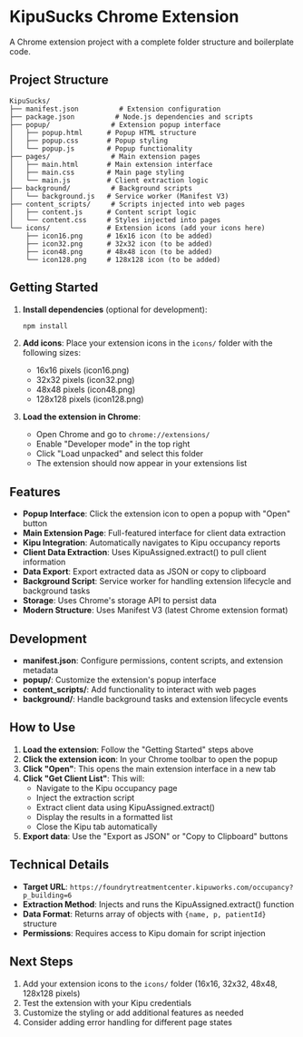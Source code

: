 # KipuSucks Chrome Extension

A Chrome extension project with a complete folder structure and boilerplate code.

## Project Structure

```
KipuSucks/
├── manifest.json          # Extension configuration
├── package.json          # Node.js dependencies and scripts
├── popup/               # Extension popup interface
│   ├── popup.html      # Popup HTML structure
│   ├── popup.css       # Popup styling
│   └── popup.js        # Popup functionality
├── pages/               # Main extension pages
│   ├── main.html       # Main extension interface
│   ├── main.css        # Main page styling
│   └── main.js         # Client extraction logic
├── background/          # Background scripts
│   └── background.js   # Service worker (Manifest V3)
├── content_scripts/     # Scripts injected into web pages
│   ├── content.js      # Content script logic
│   └── content.css     # Styles injected into pages
└── icons/              # Extension icons (add your icons here)
    ├── icon16.png      # 16x16 icon (to be added)
    ├── icon32.png      # 32x32 icon (to be added)
    ├── icon48.png      # 48x48 icon (to be added)
    └── icon128.png     # 128x128 icon (to be added)
```

## Getting Started

1. **Install dependencies** (optional for development):
   ```bash
   npm install
   ```

2. **Add icons**: Place your extension icons in the `icons/` folder with the following sizes:
   - 16x16 pixels (icon16.png)
   - 32x32 pixels (icon32.png)
   - 48x48 pixels (icon48.png)
   - 128x128 pixels (icon128.png)

3. **Load the extension in Chrome**:
   - Open Chrome and go to `chrome://extensions/`
   - Enable "Developer mode" in the top right
   - Click "Load unpacked" and select this folder
   - The extension should now appear in your extensions list

## Features

- **Popup Interface**: Click the extension icon to open a popup with "Open" button
- **Main Extension Page**: Full-featured interface for client data extraction
- **Kipu Integration**: Automatically navigates to Kipu occupancy reports
- **Client Data Extraction**: Uses KipuAssigned.extract() to pull client information
- **Data Export**: Export extracted data as JSON or copy to clipboard
- **Background Script**: Service worker for handling extension lifecycle and background tasks
- **Storage**: Uses Chrome's storage API to persist data
- **Modern Structure**: Uses Manifest V3 (latest Chrome extension format)

## Development

- **manifest.json**: Configure permissions, content scripts, and extension metadata
- **popup/**: Customize the extension's popup interface
- **content_scripts/**: Add functionality to interact with web pages
- **background/**: Handle background tasks and extension lifecycle events

## How to Use

1. **Load the extension**: Follow the "Getting Started" steps above
2. **Click the extension icon**: In your Chrome toolbar to open the popup
3. **Click "Open"**: This opens the main extension interface in a new tab
4. **Click "Get Client List"**: This will:
   - Navigate to the Kipu occupancy page
   - Inject the extraction script
   - Extract client data using KipuAssigned.extract()
   - Display the results in a formatted list
   - Close the Kipu tab automatically
5. **Export data**: Use the "Export as JSON" or "Copy to Clipboard" buttons

## Technical Details

- **Target URL**: `https://foundrytreatmentcenter.kipuworks.com/occupancy?p_building=6`
- **Extraction Method**: Injects and runs the KipuAssigned.extract() function
- **Data Format**: Returns array of objects with `{name, p, patientId}` structure
- **Permissions**: Requires access to Kipu domain for script injection

## Next Steps

1. Add your extension icons to the `icons/` folder (16x16, 32x32, 48x48, 128x128 pixels)
2. Test the extension with your Kipu credentials
3. Customize the styling or add additional features as needed
4. Consider adding error handling for different page states